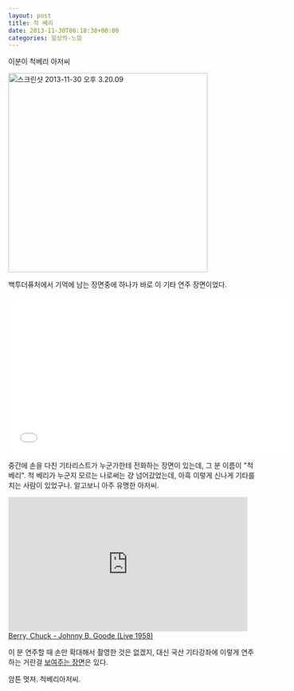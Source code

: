 ```yaml
---
layout: post
title: 척 베리
date: 2013-11-30T06:18:38+00:00
categories: 일상의-느낌
---
```

이분이 척베리 아저씨

<a href="http://jinto.pe.kr/wp-content/uploads/2013/11/스크린샷-2013-11-30-오후-3.20.09.png"><img class="alignnone size-full wp-image-3585" alt="스크린샷 2013-11-30 오후 3.20.09" src="http://jinto.pe.kr/wp-content/uploads/2013/11/스크린샷-2013-11-30-오후-3.20.09.png" width="400" /></a>

백투더퓨처에서 기억에 남는 장면중에 하나가 바로 이 기타 연주 장면이었다.

<iframe src="//www.youtube.com/embed/S1i5coU-0_Q" height="315" width="560" allowfullscreen="" frameborder="0"></iframe>

중간에 손을 다친 기타리스트가 누군가한테 전화하는 장면이 있는데, 그 분 이름이 "척 베리". 척 베리가 누군지 모르는 나로써는 걍 넘어갔었는데, 아흑 이렇게 신나게 기타를 치는 사람이 있었구나. 알고보니 아주 유명한 아저씨.

<iframe src="http://www.dailymotion.com/embed/video/xu82r6" height="270" width="480" frameborder="0"></iframe>
<a href="http://www.dailymotion.com/video/xu82r6_berry-chuck-johnny-b-goode-live-1958_music" target="_blank">Berry, Chuck - Johnny B. Goode (Live 1958)</a>

이 분 연주할 때 손만 확대해서 촬영한 것은 없겠지, 대신 국산 기타강좌에 이렇게 연주하는 거란걸 <a href="http://www.youtube.com/watch?v=da_xxvzxDYQ">보여주는 장면</a>은 있다.

암튼 멋져. 척베리아저씨.
